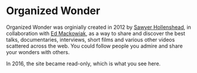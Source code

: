 # Organized Wonder

Organized Wonder was orginially created in 2012 by [Sawyer Hollenshead](http://www.sawyerh.com), in collaboration with [Ed Mackowiak](https://twitter.com/edmackowiak), as a way to share and discover the best talks, documentaries, interviews, short films and various other videos scattered across the web. You could follow people you admire and share your wonders with others. 

In 2016, the site became read-only, which is what you see here.
